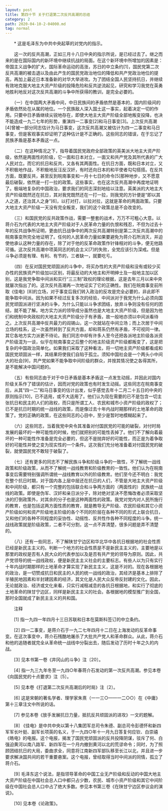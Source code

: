 ```yaml
---
layout: post
title: 第四十节 关于打退第二次反共高潮的总结
category: 2
path: 2020-04-10-2-04000.md
tag: normal
---
```



　　* 这是毛泽东为中共中央起草的对党内的指示。



　　这一次的反共高潮，正如三月十八日中央的指示所说，是已经过去了。继之而来的是在国际国内的新环境中继续抗战的局面。在这个新环境中所增加的因素是：帝国主义战争的扩大，国际革命运动的高涨，苏日的中立条约[1]，国民党第二次反共高潮的被击退以及由此产生的国民党政治地位的降低和共产党政治地位的提高，再加上最近日本准备新的对华大举进攻。为了团结全国人民坚持抗日，并继续有效地克服大地主大资产阶级的投降危险和反共逆流起见，研究和学习我党在英勇地胜利地反对这次反共高潮的斗争中所获得的教训，是完全必要的。

　　（一）在中国两大矛盾中间，中日民族间的矛盾依然是基本的，国内阶级间的矛盾依然处在从属的地位。一个民族敌人深入国土这一事实，起着决定一切的作用。只要中日矛盾继续尖锐地存在，即使大地主大资产阶级全部地叛变投降，也决不能造成一九二七年的形势，重演四一二事变[2]和马日事变[3]。上次反共高潮[4]曾被一部分同志估计为马日事变，这次反共高潮又被估计为四一二事变和马日事变，但是客观事实却证明了这种估计是不正确的。这些同志的错误，在于忘记了民族矛盾是基本矛盾这一点。

　　（二）在这种情况之下，指导着国民党政府全部政策的英美派大地主大资产阶级，依然是两面性的阶级，它一面和日本对立，一面又和共产党及其所代表的广大人民对立。而它的抗日和反共，又各有其两面性。在抗日方面，既和日本对立，又不积极地作战，不积极地反汪反汉奸，有时还向日本的和平使者勾勾搭搭。在反共方面，既要反共，甚至反到皖南事变和一月十七日的命令[5]那种地步，又不愿意最后破裂，依然是一打一拉的政策。这些事实，也在这次反共高潮中再度地证明了。极端地复杂的中国政治，要求我们的同志深刻地给以注意。英美派的大地主大资产阶级既然还在抗日，其对我党既然还在一打一拉，则我党的方针便是“即以其人之道，还治其人之身”[6]，以打对打，以拉对拉，这就是革命的两面政策。只要大地主大资产阶级一天没有完全叛变，我们的这个政策总是不会改变的。

　　（三）和国民党的反共政策作战，需要一整套的战术，万万不可粗心大意。以蒋介石为代表的大地主大资产阶级对于人民革命力量的仇恨和残忍，不但为过去十年的反共战争所证明，更由抗日战争中的两次反共高潮特别是第二次反共高潮中的皖南事变所完全地证明了。任何的人民革命力量如果要避免为蒋介石所消灭，并迫使他承认这种力量的存在，除了对于他的反革命政策作针锋相对的斗争，便无他路可循。这次反共高潮中项英同志的机会主义[7]的失败，全党应该引为深戒。但是斗争必须是有理、有利、有节的，三者缺一，就要吃亏。

　　（四）在反对国民党顽固派的斗争中，将买办性的大资产阶级和没有或较少买办性的民族资产阶级加以区别，将最反动的大地主和开明绅士及一般地主加以区别，这是我党争取中间派和实行“三三制”政权的理论根据，这是去年三月以来中央就屡次指出了的。这次反共高潮再一次地证实了它的正确性。我们在皖南事变前所取《佳电》[8]的立场，对于事变后我们转入政治的反攻是完全必要的，非此即不能争取中间派。因为如果不经过反复多次的经验，中间派对于我党为什么必须向国民党顽固派进行坚决的斗争，为什么只能以斗争求团结，放弃斗争则没有任何的团结，就不能了解。地方实力派的领导成分虽然也是大地主大资产阶级，但是因为他们和统制中央政权的大地主大资产阶级分子有矛盾，故一般地亦须以中间派看待之。上次反共高潮中反共最力的阎锡山，这一次就站在中间立场；而上次居于中间立场的桂系，这一次虽然转到了反共方面，却和蒋系仍然有矛盾，不可视同一律。其它各地方实力派更不待论。我们同志中却有许多人至今还把各派地主阶级各派资产阶级混为一谈，似乎在皖南事变之后整个的地主阶级资产阶级都叛变了，这是把复杂的中国政治简单化。如果我们采取了这种看法，将一切地主资产阶级都看成和国民党顽固派一样，其结果将使我们自陷于孤立。须知中国社会是一个两头小中间大的社会[9]，共产党如果不能争取中间阶级的群众，并按其情况使之各得其所，是不能解决中国问题的。

　　（五）有些同志由于对于中日矛盾是基本矛盾这一点发生动摇，并因此对国内阶级关系作了错误的估计，因而对党的政策也有时发生动摇。这些同志在皖南事变后，从其“四一二”和马日事变的估计出发，似乎感觉去年十二月二十五日的中央的原则指示[10]，已不适用，或不大适用了。他们认为现在需要的已不是包含一切主张抗日和民主的人们的政权，而只是所谓工人、农民和城市小资产阶级的政权了；已不是抗日时期的统一战线的政策，而是像过去十年内战时期那样的土地革命的政策了。党的正确的政策，在这些同志的心目中，至少是暂时地模糊起来了。

　　（六）这些同志，当着我党中央令其准备对付国民党的可能的破裂，对付时局发展的最坏的一种可能性的时候，他们就把别的可能性丢掉了。他们不了解向着最坏的一种可能性作准备是完全必要的，但这不是抛弃好的可能性，而正是为着争取好的可能性并使之变为现实性的一个条件。这次我们充分地准备着对付国民党的破裂，就使国民党不敢轻于破裂了。

　　（七）还有更多的同志不了解民族斗争和阶级斗争的一致性，不了解统一战线政策和阶级政策，从而不了解统一战线教育和阶级教育的一致性。他们认为在皖南事变后需要特别强调所谓统一战线教育以外的阶级教育。他们至今还不明白：我党在整个抗日时期，对于国内各上层中层还在抗日的人们，不管是大地主大资产阶级和中间阶级，都只有一个完整的包括联合和斗争两方面的（两面性的）民族统一战线的政策。即使是伪军、汉奸和亲日派分子，除对绝对坚决不愿悔改者必须采取坚决的打倒政策外，对其余的分子也是这种两面性的政策。我党对党内对人民所施行的教育，也是包括这两方面性质的教育，就是教导无产阶级、农民阶级和其它小资产阶级如何和资产阶级地主阶级的各个不同的阶层在各种不同的形式上联合抗日，又和他们的各种不同程度的妥协性、动摇性、反共性作各种不同程度的斗争。统一战线政策就是阶级政策，二者不可分割，这一点不弄清楚，很多问题是弄不清楚的。

　　（八）还有一些同志，不了解陕甘宁边区和华北华中各抗日根据地的社会性质已经是新民主主义的。判断一个地方的社会性质是不是新民主主义的，主要地是以那里的政权是否有人民大众的代表参加以及是否有共产党的领导为原则。因此，共产党领导的统一战线政权，便是新民主主义社会的主要标志。有些人以为只有实行十年内战时期那样的土地革命才算实现了新民主主义，这是不对的。现在各根据地的政治，是一切赞成抗日和民主的人民的统一战线的政治，其经济是基本上排除了半殖民地因素和半封建因素的经济，其文化是人民大众反帝反封建的文化。因此，无论就政治、经济或文化来看，只实行减租减息的各抗日根据地，和实行了彻底的土地革命的陕甘宁边区，同样是新民主主义的社会。各根据地的模型推广到全国，那时全国就成了新民主主义的共和国。


　　注释

　　[1] 指一九四一年四月十三日苏联和日本在莫斯科签订的中立条约。

　　[2] 四一二事变，是蒋介石于一九二七年四月十二日在上海发动的反革命事变。在这次事变中，蒋介石残酷地屠杀了大批共产党人和革命群众。从此，蒋介石和他的追随者就完全从革命统一战线中分裂出去，随后发动了历时十年之久的内战。

　　[3] 见本书第一卷《井冈山的斗争》注〔20〕。

　　[4] 指一九三九年冬至一九四○年春蒋介石发动的第一次反共高潮。参见本卷《向国民党的十点要求》注〔5〕。

　　[5] 见本卷《打退第二次反共高潮后的时局》注〔2〕。

　　[6] 这是宋朝的著名学者、理学家朱熹（一一三○——一二○○）在《中庸》第十三章注文中所说的话。

　　[7] 参见本卷《放手发展抗日力量，抵抗反共顽固派的进攻》一文的题解。

　　[8] 《佳电》是中共中央以第十八集团军总司令朱德、副总司令彭德怀和新四军军长叶挺、副军长项英的名义，于一九四○年十一月九日答复何应钦、白崇禧《皓电》的电报。这个电报，揭发了国民党顽固派的反共投降阴谋，驳斥了何、白强迫黄河以南八路军、新四军在一个月内撤到黄河以北的荒谬命令；同时，为了照顾团结抗日的大局，委曲求全，同意将江南新四军部队移至长江以北，并且进一步要求解决国共间的若干重要悬案。这个电报，曾经取得当时中间派的同情，孤立了蒋介石。

　　[9] 毛泽东这个说法，是指领导革命的中国工业无产阶级和反动的中国大地主大资产阶级在中国社会总人口中都只占少数，农民、城市小资产阶级和其它中间阶级在中国社会总人口中占了绝大多数。参见本书第三卷《在陕甘宁边区参议会的演说》。

　　[10] 见本卷《论政策》。
